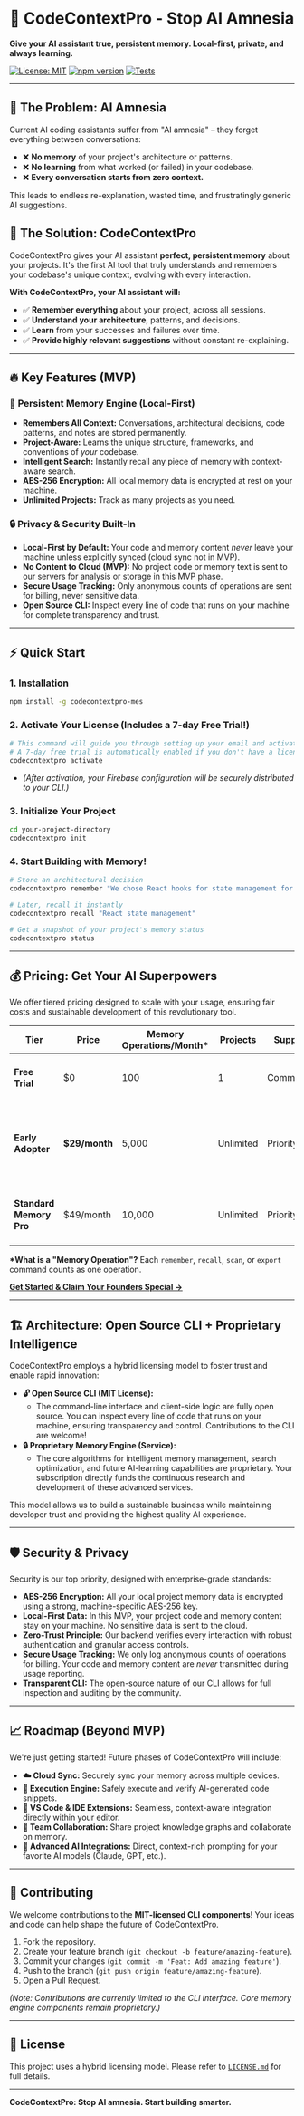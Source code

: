 
# 🧠 CodeContextPro - Stop AI Amnesia

**Give your AI assistant true, persistent memory. Local-first, private, and always learning.**

[![License: MIT](https://img.shields.io/badge/License-MIT-yellow.svg)](https://opensource.org/licenses/MIT)
[![npm version](https://badge.fury.io/js/codecontext-ai.svg)](https://www.npmjs.com/package/codecontext-ai)
[![Tests](https://github.com/jahboukie/codecontextpromes/actions/workflows/security-ci.yml/badge.svg)](https://github.com/jahboukie/codecontextpromes/actions)

---

## 🎯 **The Problem: AI Amnesia**

Current AI coding assistants suffer from "AI amnesia" – they forget everything between conversations:
*   ❌ **No memory** of your project's architecture or patterns.
*   ❌ **No learning** from what worked (or failed) in your codebase.
*   ❌ **Every conversation starts from zero context.**

This leads to endless re-explanation, wasted time, and frustratingly generic AI suggestions.

## 🚀 **The Solution: CodeContextPro**

CodeContextPro gives your AI assistant **perfect, persistent memory** about your projects. It's the first AI tool that truly understands and remembers your codebase's unique context, evolving with every interaction.

**With CodeContextPro, your AI assistant will:**
*   ✅ **Remember everything** about your project, across all sessions.
*   ✅ **Understand your architecture**, patterns, and decisions.
*   ✅ **Learn** from your successes and failures over time.
*   ✅ **Provide highly relevant suggestions** without constant re-explaining.

---

## 🔥 **Key Features (MVP)**

### 🧠 **Persistent Memory Engine (Local-First)**
*   **Remembers All Context:** Conversations, architectural decisions, code patterns, and notes are stored permanently.
*   **Project-Aware:** Learns the unique structure, frameworks, and conventions of *your* codebase.
*   **Intelligent Search:** Instantly recall any piece of memory with context-aware search.
*   **AES-256 Encryption:** All local memory data is encrypted at rest on your machine.
*   **Unlimited Projects:** Track as many projects as you need.

### 🔒 **Privacy & Security Built-In**
*   **Local-First by Default:** Your code and memory content *never* leave your machine unless explicitly synced (cloud sync not in MVP).
*   **No Content to Cloud (MVP):** No project code or memory text is sent to our servers for analysis or storage in this MVP phase.
*   **Secure Usage Tracking:** Only anonymous counts of operations are sent for billing, never sensitive data.
*   **Open Source CLI:** Inspect every line of code that runs on your machine for complete transparency and trust.

---

## ⚡ **Quick Start**

### 1. Installation
```bash
npm install -g codecontextpro-mes
```

### 2. Activate Your License (Includes a 7-day Free Trial!)
```bash
# This command will guide you through setting up your email and activating.
# A 7-day free trial is automatically enabled if you don't have a license.
codecontextpro activate
```
*   *(After activation, your Firebase configuration will be securely distributed to your CLI.)*

### 3. Initialize Your Project
```bash
cd your-project-directory
codecontextpro init
```

### 4. Start Building with Memory!
```bash
# Store an architectural decision
codecontextpro remember "We chose React hooks for state management for simplicity." --type decision

# Later, recall it instantly
codecontextpro recall "React state management"

# Get a snapshot of your project's memory status
codecontextpro status
```

---

## 💰 **Pricing: Get Your AI Superpowers**

We offer tiered pricing designed to scale with your usage, ensuring fair costs and sustainable development of this revolutionary tool.

| Tier                    | Price          | Memory Operations/Month* | Projects       | Support       | Features                                         |
|-------------------------|----------------|--------------------------|----------------|---------------|--------------------------------------------------|
| **Free Trial**          | $0             | 100                      | 1              | Community     | Local Memory, AES-256 Encryption                 |
| **Early Adopter**       | **$29/month**  | 5,000                    | Unlimited      | Priority      | All Free Trial + Unlimited Projects, **Price Locked Forever** |
| **Standard Memory Pro** | $49/month      | 10,000                   | Unlimited      | Priority      | All Founders Special (without price lock)        |

**\*What is a "Memory Operation"?** Each `remember`, `recall`, `scan`, or `export` command counts as one operation.

[**Get Started & Claim Your Founders Special →**](https://codecontextpro.com)



---

## 🏗 **Architecture: Open Source CLI + Proprietary Intelligence**

CodeContextPro employs a hybrid licensing model to foster trust and enable rapid innovation:

*   **🔓 Open Source CLI (MIT License):**
    *   The command-line interface and client-side logic are fully open source. You can inspect every line of code that runs on your machine, ensuring transparency and control. Contributions to the CLI are welcome!
*   **🔒 Proprietary Memory Engine (Service):**
    *   The core algorithms for intelligent memory management, search optimization, and future AI-learning capabilities are proprietary. Your subscription directly funds the continuous research and development of these advanced services.

This model allows us to build a sustainable business while maintaining developer trust and providing the highest quality AI experience.

---

## 🛡 **Security & Privacy**

Security is our top priority, designed with enterprise-grade standards:

*   **AES-256 Encryption:** All your local project memory data is encrypted using a strong, machine-specific AES-256 key.
*   **Local-First Data:** In this MVP, your project code and memory content stay on your machine. No sensitive data is sent to the cloud.
*   **Zero-Trust Principle:** Our backend verifies every interaction with robust authentication and granular access controls.
*   **Secure Usage Tracking:** We only log anonymous counts of operations for billing. Your code and memory content are *never* transmitted during usage reporting.
*   **Transparent CLI:** The open-source nature of our CLI allows for full inspection and auditing by the community.

---

## 📈 **Roadmap (Beyond MVP)**

We're just getting started! Future phases of CodeContextPro will include:

*   **☁️ Cloud Sync:** Securely sync your memory across multiple devices.
*   **🚀 Execution Engine:** Safely execute and verify AI-generated code snippets.
*   **🔗 VS Code & IDE Extensions:** Seamless, context-aware integration directly within your editor.
*   **👥 Team Collaboration:** Share project knowledge graphs and collaborate on memory.
*   **🤖 Advanced AI Integrations:** Direct, context-rich prompting for your favorite AI models (Claude, GPT, etc.).

---

## 🤝 **Contributing**

We welcome contributions to the **MIT-licensed CLI components**! Your ideas and code can help shape the future of CodeContextPro.

1.  Fork the repository.
2.  Create your feature branch (`git checkout -b feature/amazing-feature`).
3.  Commit your changes (`git commit -m 'Feat: Add amazing feature'`).
4.  Push to the branch (`git push origin feature/amazing-feature`).
5.  Open a Pull Request.

*(Note: Contributions are currently limited to the CLI interface. Core memory engine components remain proprietary.)*

---

## 📄 **License**

This project uses a hybrid licensing model. Please refer to [`LICENSE.md`](LICENSE.md) for full details.

---

**CodeContextPro: Stop AI amnesia. Start building smarter.**


